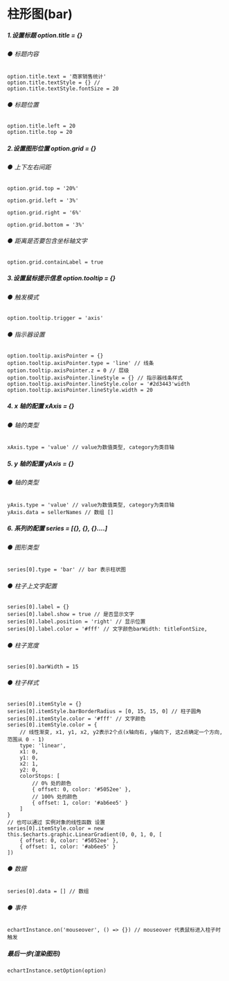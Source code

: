 # 柱形图(bar)

##### 1.设置标题 option.title = {}
###### ● 标题内容
    option.title.text = '商家销售统计'
    option.title.textStyle = {} // 
    option.title.textStyle.fontSize = 20

###### ● 标题位置
    option.title.left = 20
    option.title.top = 20

##### 2.设置图形位置 option.grid = {}
###### ● 上下左右间距
    option.grid.top = '20%'

    option.grid.left = '3%'

    option.grid.right = '6%'

    option.grid.bottom = '3%'

###### ● 距离是否要包含坐标轴文字

    option.grid.containLabel = true

##### 3.设置鼠标提示信息 option.tooltip = {}
###### ● 触发模式

    option.tooltip.trigger = 'axis'

###### ● 指示器设置
    option.tooltip.axisPointer = {}
    option.tooltip.axisPointer.type = 'line' // 线条
    option.tooltip.axisPointer.z = 0 // 层级
    option.tooltip.axisPointer.lineStyle = {} // 指示器线条样式
    option.tooltip.axisPointer.lineStyle.color = '#2d3443'width
    option.tooltip.axisPointer.lineStyle.width = 20

##### 4. x 轴的配置 xAxis = {}
######  ● 轴的类型

    xAxis.type = 'value' // value为数值类型, category为类目轴

##### 5. y 轴的配置 yAxis = {}
######  ● 轴的类型
    yAxis.type = 'value' // value为数值类型, category为类目轴
    yAxis.data = sellerNames // 数组 []

##### 6. 系列的配置 series = [{}, {}, {}....]
######  ● 图形类型
    series[0].type = 'bar' // bar 表示柱状图

######  ● 柱子上文字配置
    series[0].label = {}
    series[0].label.show = true // 是否显示文字
    series[0].label.position = 'right' // 显示位置
    series[0].label.color = '#fff' // 文字颜色barWidth: titleFontSize,
######  ● 柱子宽度
    series[0].barWidth = 15
######  ● 柱子样式
    series[0].itemStyle = {}
    series[0].itemStyle.barBorderRadius = [0, 15, 15, 0] // 柱子圆角
    series[0].itemStyle.color = '#fff' // 文字颜色
    series[0].itemStyle.color = {
        // 线性渐变, x1, y1, x2, y2表示2个点(x轴向右, y轴向下, 这2点确定一个方向, 范围从 0 - 1)
        type: 'linear',
        x1: 0,
        y1: 0,
        x2: 1,
        y2: 0,
        colorStops: [
            // 0% 处的颜色
            { offset: 0, color: '#5052ee' },
            // 100% 处的颜色
            { offset: 1, color: '#ab6ee5' }
        ]
    }
    // 也可以通过 实例对象的线性函数 设置
    series[0].itemStyle.color = new this.$echarts.graphic.LinearGradient(0, 0, 1, 0, [
        { offset: 0, color: '#5052ee' },
        { offset: 1, color: '#ab6ee5' }
    ])
######  ● 数据
    series[0].data = [] // 数组
######  ● 事件
    echartInstance.on('mouseover', () => {}) // mouseover 代表鼠标进入柱子时触发

##### 最后一步(渲染图形)
    echartInstance.setOption(option)
